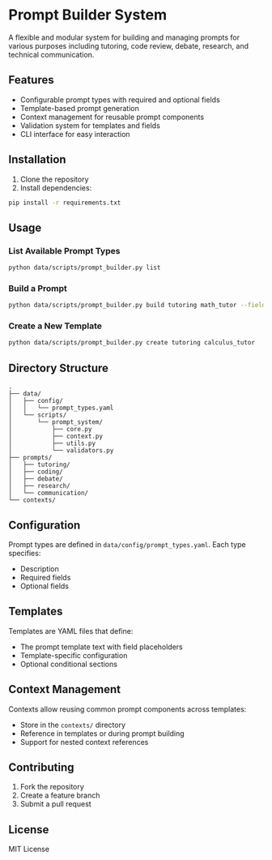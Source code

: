# Prompt Builder System

A flexible and modular system for building and managing prompts for various purposes including tutoring, code review, debate, research, and technical communication.

## Features

- Configurable prompt types with required and optional fields
- Template-based prompt generation
- Context management for reusable prompt components
- Validation system for templates and fields
- CLI interface for easy interaction

## Installation

1. Clone the repository
2. Install dependencies:
```bash
pip install -r requirements.txt
```

## Usage

### List Available Prompt Types
```bash
python data/scripts/prompt_builder.py list
```

### Build a Prompt
```bash
python data/scripts/prompt_builder.py build tutoring math_tutor --fields fields.yaml --context context.yaml
```

### Create a New Template
```bash
python data/scripts/prompt_builder.py create tutoring calculus_tutor
```

## Directory Structure

```
.
├── data/
│   ├── config/
│   │   └── prompt_types.yaml
│   └── scripts/
│       └── prompt_system/
│           ├── core.py
│           ├── context.py
│           ├── utils.py
│           └── validators.py
├── prompts/
│   ├── tutoring/
│   ├── coding/
│   ├── debate/
│   ├── research/
│   └── communication/
└── contexts/
```

## Configuration

Prompt types are defined in `data/config/prompt_types.yaml`. Each type specifies:
- Description
- Required fields
- Optional fields

## Templates

Templates are YAML files that define:
- The prompt template text with field placeholders
- Template-specific configuration
- Optional conditional sections

## Context Management

Contexts allow reusing common prompt components across templates:
- Store in the `contexts/` directory
- Reference in templates or during prompt building
- Support for nested context references

## Contributing

1. Fork the repository
2. Create a feature branch
3. Submit a pull request

## License

MIT License
